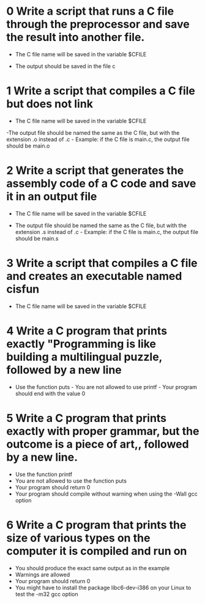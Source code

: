 # 0 Write a script that runs a C file through the preprocessor and save the result into another file.

- The C file name will be saved in the variable $CFILE

- The output should be saved in the file c

# 1 Write a script that compiles a C file but does not link

- The C file name will be saved in the variable $CFILE

-The output file should be named the same as the C file, but with the extension .o instead of .c
     - Example: if the C file is main.c, the output file should be main.o

# 2 Write a script that generates the assembly code of a C code and save it in an output file

- The C file name will be saved in the variable $CFILE

- The output file should be named the same as the C file, but with the extension .s instead of .c
      - Example: if the C file is main.c, the output file should be main.s

# 3 Write a script that compiles a C file and creates an executable named cisfun

- The C file name will be saved in the variable $CFILE

# 4 Write a C program that prints exactly "Programming is like building a multilingual puzzle, followed by a new line

- Use the function puts - You are not allowed to use printf - Your program should end with the value 0

# 5 Write a C program that prints exactly with proper grammar, but the outcome is a piece of art,, followed by a new line.

- Use the function printf
- You are not allowed to use the function puts
- Your program should return 0
- Your program should compile without warning when using the -Wall gcc option

# 6 Write a C program that prints the size of various types on the computer it is compiled and run on

- You should produce the exact same output as in the example
- Warnings are allowed
- Your program should return 0
- You might have to install the package libc6-dev-i386 on your Linux to test the -m32 gcc option

